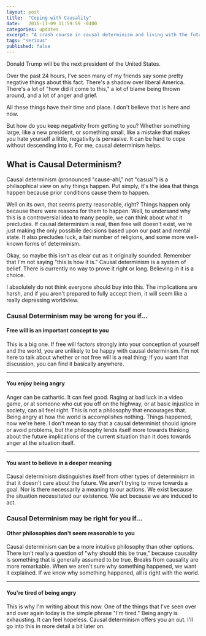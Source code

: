 ```yaml
---
layout: post
title:  "Coping with Causality"
date:   2016-11-09 11:59:59 -0400
categories: updates
excerpt: "A crash course in causal determinism and living with the future."
tags: "serious"
published: false
---
```


Donald Trump will be the next president of the United States.

Over the past 24 hours, I've seen many of my friends say some pretty negative things about this fact.  There's a shadow over liberal America.  There's a lot of "how did it come to this," a lot of blame being thrown around, and a lot of anger and grief.

All these things have their time and place.  I don't believe that is here and now.

But how do you keep negativity from getting to you?  Whether something large, like a new president, or something small, like a mistake that makes you hate yourself a little, negativity is pervasive.  It can be hard to cope without descending into it.  For me, causal determinism helps.

<h2>What is Causal Determinism?</h2>

Causal determinism (pronounced "cause-ahl," not "casual") is a philisophical view on why things happen.  Put simply, it's the idea that things happen because prior conditions cause them to happen.

Well on its own, that seems pretty reasonable, right?  Things happen only because there were reasons for them to happen.  Well, to undersand why this is a controversial idea to many people, we can think about what it precludes.  If causal determinism is real, then free will doesn't exist, we're just making the only possibile decisions based upon our past and mental state. It also precludes luck, a fair number of religions, and some more well-known forms of determinism.

Okay, so maybe this isn't as clear cut as it originally sounded.  Remember that I'm not saying "this is how it is."  Causal determinism is a system of belief.  There is currently no way to prove it right or long.  Believing in it is a choice.

I absolutely do not think everyone should buy into this.  The implications are harsh, and if you aren't prepared to fully accept them, it will seem like a really depressing worldview.

<div class="subsection">
<h3>Causal Determinism may be wrong for you if...</h3>

<h4>Free will is an important concept to you</h4>

This is a big one.  If free will factors strongly into your conception of yourself and the world, you are unlikely to be happy with causal determinism.  I'm not here to talk about whether or not free will is a real thing; if you want that discussion, you can find it basically anywhere.
<hr>
<h4>You enjoy being angry</h4>

Anger can be cathartic.  It can feel good.  Raging at bad luck in a video game, or at someone who cut you off on the highway, or at basic injustice in society, can all feel right.  This is not a philosophy that encourages that.  Being angry at how the world is accomplishes nothing.  Things happened, now we're here. I don't mean to say that a causal determinist should ignore or avoid problems, but the philosophy lends itself more towards thinking about the future implications of the current situation than it does towards anger at the situation itself.
<hr>
<h4>You want to believe in a deeper meaning</h4>

Causal determinism distinguishes itself from other types of determinism in that it doesn't care about the future.  We aren't trying to move towards a goal.  Nor is there necessarily a meaning to our actions.  We exist because the situation necessitated our existence.  We act because we are induced to act.
</div>
<div class="subsection">
<h3>Causal Determinism may be right for you if...</h3>

<h4>Other philosophies don't seem reasonable to you</h4>

Causal determinism can be a more intuitive philosophy than other options.  There isn't really a question of "why should this be true," because causality is something that is generally assumed to be true.  Breaks from causality are more remarkable.  When we aren't sure why something happened, we want it explained.  If we know why something happened, all is right with the world.
<hr>
<h4>You're tired of being angry</h4>

This is why I'm writing about this now.  One of the things that I've seen over and over again today is the simple phrase "I'm tired."  Being angry is exhausting.  It can feel hopeless.  Causal determinism offers you an out.  I'll go into this in more detail a bit later on.
</div>